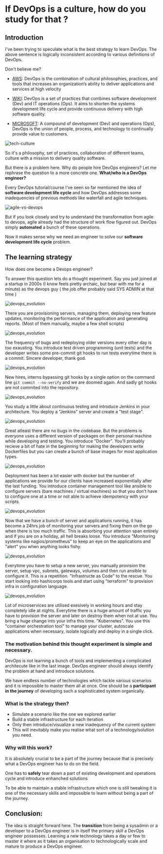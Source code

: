 # If DevOps is a culture, how do you study for that ?

## Introduction

I've been trying to speculate what is the best strategy to learn DevOps. 
The above sentence is logically inconsistent according to various definitions of DevOps.

Don't believe me?

- [AWS](https://aws.amazon.com/devops/what-is-devops/):
  DevOps is the combination of cultural philosophies, practices, and tools that increases an organization’s ability to deliver applications and services at high velocity

- [WIKI](https://en.wikipedia.org/wiki/DevOps):
  DevOps is a set of practices that combines software development (Dev) and IT operations (Ops). It aims to shorten the systems development life cycle and provide continuous delivery with high software quality.

- [MICROSOFT](https://azure.microsoft.com/en-us/overview/what-is-devops/):
  A compound of development (Dev) and operations (Ops), DevOps is the union of people, process, and technology to continually provide value to customers.

![tech-culture](images/tech-culture.jpg)

So it's a philosophy, set of practices, collaboration of different teams, culture with a mission to delivery quality software.

But there is a problem here. Why do people hire DevOps engineers? Let me rephrase the question to a more concrete one. **What/who is a DevOps engineer?**

Every DevOps tutorial/course I've seen so far mentioned the idea of **software development life cycle** and how DevOps addresses some inadequencies of previous methods like waterfall and agile techniques.

![agile-vs-devops](images/agile-vs-devops.jpg)

But if you look closely and try to understand the transformation from agile to devops, agile already had the structure of work flow figured out. DevOps simply **automated** a bunch of these operations.

Now it makes sense why we need an engineer to solve our **software development life cycle** problem.

## The learning strategy

How does one become a Devops engineer?

To answer this question lets do a thought experiment. Say you just joined at a startup in 2000s (I know feels pretty archaic, but bear with me for a minute) as the devops guy ( the job offer probably said SYS ADMIN at that time )

![devops_evolution](images/devops_evolution_1.jpg)

There you are provisioning servers, managing them, deploying new feature updates, monitoring the performance of the application and generating reports. (Most of them manually, maybe a few shell scripts)

![devops_evolution](images/devops_evolution_2.jpg)

The frequency of bugs and redeploying older versions every other day is too exausting. You introduce test driven programming (unit tests) and the developer writes some pre-commit git hooks to run tests everytime there is a commit. Sincere developer, thank god.

![devops_evolution](images/devops_evolution_3.jpg)

New hires, interns bypassing git hooks by a single option on the command line `git commit --no-verify` and we are doomed again. And sadly git hooks are not commited into the repository.

![devops_evolution](images/devops_evolution_4.jpg)

You study a little about continuous testing and introduce Jenkins in your architecture. You deploy a "Jenkins" server and create a "test stage".

![devops_evolution](images/devops_evolution_5.jpg)

Great atleast there are no bugs in the codebase. But the problems is everyone uses a different version of packages on their personal machine while developing and testing. You introduce "Docker". You'll probably recieve a bit of hate in the beginning for making the developers write Dockerfiles but you can create a bunch of base images for most application types.

![devops_evolution](images/devops_evolution_6.jpg)

Deployment has been a lot easier with docker but the number of applications we provide for our clients have increased exponentially after the last funding. You introduce container management tool like ansible to configure servers (bare machines / virtual machines) so that you don't have to configure one at a time or not able to achieve idempotency with your scripts.

![devops_evolution](images/devops_evolution_7.jpg)

Now that we have a bunch of server and applications running, it has become a 24hrs job of monitoring your servers and fixing them on the go when there is too much traffic. This is absorbing your attention span entirely and if you are on a holiday, all hell breaks loose. You introduce "Monitoring systems like nagios/prometheus" to keep an eye on the applications and "alert" you when anything looks fishy.

![devops_evolution](images/devops_evolution_8.jpg)

Everytime you have to setup a new server, you manually provision the server, setup vpc, subnets, gateways, volumes and then run ansible to configure it. This is a repetition. "Infrastructe as Code" to the rescue. You start looking into hashicorps tools and start using "terraform" to provision infra in configuration language.

![devops_evolution](images/devops_evolution_9.jpg)

Lot of microservices are utilised exesively in working hours and stay completely idle at nights. Everytime there is a huge amount of traffic you have to provision the server and later on destroy them when not at use. You bring a huge change into your infra this time. "Kubernetes". You use this "container orchestration tool" to manage your cluster, autoscale applications when necessary, isolate logically and deploy in a single click.

### The motivation behind this thought experiment is simple and necessary.

DevOps is not learning a bunch of tools and implementing a complicated architecute like in the last image. DevOps engineer should always identify the problem at hand and introduce solutions.

We have endless number of technologies which tackle various scenarios and it is impossible to master them all at once. One should be a **participant in the journey** of developing such a sophisticated system organically.

### What is the strategy then?

- Simulate a scenario like the one we explored earlier
- Build a stable infrastructure for each iteration
- Only then introduce/visualize a new inadequency of the current system
- This will inevitably make you realise what sort of a technology/solution you need.

### Why will this work?

It is absolutely crucial to be a part of the journey because that is precisely what a DevOps engineer has to do on the field.

One has to **safely** tear down a part of existing development and operations cycle and introduce enhanched solutions

To be able to maintain a stable infrastructure which one is still tweaking it is one of the necessary skills and impossible to learn without being a part of the journey.

## Conclusion:

The idea is straight forward here. The **transition** from being a sysadmin or a developer to a DevOps engineer is in itself the primary skill a DevOps engineer possesses. Learning a new technology takes a day or few to master it where as it takes an organisation to technologically scale and mature to produce a DevOps engineer.
